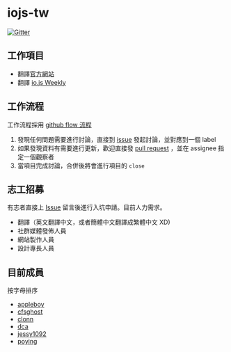# iojs-tw

[![Gitter](https://badges.gitter.im/Join%20Chat.svg)](https://gitter.im/iojs/iojs-tw?utm_source=badge&utm_medium=badge&utm_campaign=pr-badge)

## 工作項目

* 翻譯[官方網站](https://github.com/iojs/iojs-tw/issues/9)
* 翻譯 [io.js Weekly](https://github.com/iojs/iojs-tw/issues/8)

## 工作流程

工作流程採用 [github flow 流程](https://guides.github.com/introduction/flow/index.html)

 1. 發現任何問題需要進行討論，直接到 [issue](https://github.com/iojs/iojs-tw/issues/new) 發起討論，並對應到一個 label
 2. 如果發現資料有需要進行更新，歡迎直接發 [pull request](https://github.com/iojs/iojs-tw/pulls) ，並在 assignee 指定一個觀察者
 3. 當項目完成討論，合併後將會進行項目的 `close`

## 志工招募

有志者直接上 [Issue](https://github.com/iojs/iojs-tw/issues/2) 留言後進行入坑申請。目前人力需求。
 
 * 翻譯（英文翻譯中文，或者簡體中文翻譯成繁體中文 XD)
 * 社群媒體發佈人員
 * 網站製作人員
 * 設計專長人員

## 目前成員

按字母排序

* [appleboy](https://github.com/appleboy)
* [cfsghost](https://github.com/cfsghost)
* [clonn](https://github.com/clonn)
* [dca](https://github.com/dca)
* [jessy1092](https://github.com/jessy1092)
* [poying](https://github.com/poying)
